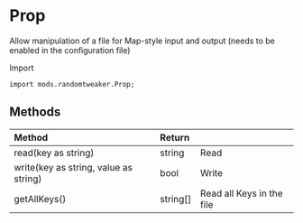 # Prop

Allow manipulation of a file for Map-style input and output (needs to be enabled in the configuration file)

Import

~~~zenscript
import mods.randomtweaker.Prop;
~~~

## Methods

| Method                      | Return |                       |
| :------------------------------ | :------- | --------------------- |
| read(key as string)                | string   | Read     |
| write(key as string, value as string) | bool  | Write |
| getAllKeys()                    | string[] | Read all Keys in the file |

